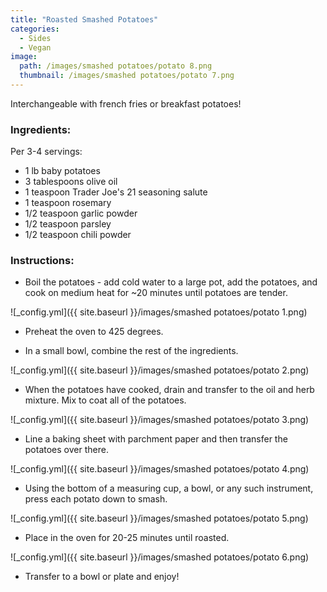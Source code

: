 ```yaml
---
title: "Roasted Smashed Potatoes"
categories:
  - Sides
  - Vegan
image:
  path: /images/smashed potatoes/potato 8.png
  thumbnail: /images/smashed potatoes/potato 7.png
---
```


Interchangeable with french fries or breakfast potatoes!

### Ingredients:

Per 3-4 servings:

* 1 lb baby potatoes
* 3 tablespoons olive oil
* 1 teaspoon Trader Joe's 21 seasoning salute
* 1 teaspoon rosemary
* 1/2 teaspoon garlic powder
* 1/2 teaspoon parsley
* 1/2 teaspoon chili powder


### Instructions:

* Boil the potatoes - add cold water to a large pot, add the potatoes, and cook on medium heat for ~20 minutes until potatoes are tender.

![_config.yml]({{ site.baseurl }}/images/smashed potatoes/potato 1.png)

* Preheat the oven to 425 degrees.

* In a small bowl, combine the rest of the ingredients.

![_config.yml]({{ site.baseurl }}/images/smashed potatoes/potato 2.png)

* When the potatoes have cooked, drain and transfer to the oil and herb mixture. Mix to coat all of the potatoes.

![_config.yml]({{ site.baseurl }}/images/smashed potatoes/potato 3.png)

* Line a baking sheet with parchment paper and then transfer the potatoes over there. 

![_config.yml]({{ site.baseurl }}/images/smashed potatoes/potato 4.png)

* Using the bottom of a measuring cup, a bowl, or any such instrument, press each potato down to smash.

![_config.yml]({{ site.baseurl }}/images/smashed potatoes/potato 5.png)

* Place in the oven for 20-25 minutes until roasted. 

![_config.yml]({{ site.baseurl }}/images/smashed potatoes/potato 6.png)

* Transfer to a bowl or plate and enjoy!
